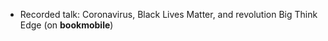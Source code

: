 - Recorded talk: Coronavirus, Black Lives Matter, and revolution Big Think Edge (on **bookmobile**)

